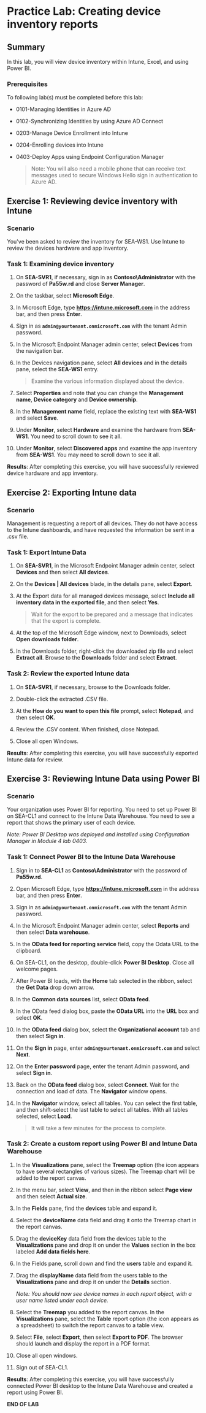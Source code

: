 # Practice Lab: Creating device inventory reports

## Summary

In this lab, you will view device inventory within Intune, Excel, and using Power BI.

### Prerequisites

To following lab(s) must be completed before this lab:

- 0101-Managing Identities in Azure AD

- 0102-Synchronizing Identities by using Azure AD Connect

- 0203-Manage Device Enrollment into Intune

- 0204-Enrolling devices into Intune

- 0403-Deploy Apps using Endpoint Configuration Manager

  > Note: You will also need a mobile phone that can receive text messages used to secure Windows Hello sign in authentication to Azure AD.

## Exercise 1: Reviewing device inventory with Intune 

### Scenario

You've been asked to review the inventory for SEA-WS1. Use Intune to review the devices hardware and app inventory.

### Task 1: Examining device inventory

1. On **SEA-SVR1**, if necessary, sign in as **Contoso\\Administrator** with the password of **Pa55w.rd** and close **Server Manager**.

2. On the taskbar, select **Microsoft Edge**.

3. In Microsoft Edge, type **https://intune.microsoft.com** in the address bar, and then press **Enter**. 

4. Sign in as **`admin@yourtenant.onmicrosoft.com`** with the tenant Admin password.

5. In the Microsoft Endpoint Manager admin center, select **Devices** from the navigation bar.

6. In the Devices navigation pane, select **All devices** and in the details pane, select the **SEA-WS1** entry. 

   > Examine the various information displayed about the device.

7. Select **Properties** and note that you can change the **Management name**, **Device category** and **Device ownership**.

8. In the **Management name** field, replace the existing text with **SEA-WS1** and select **Save**.

9. Under **Monitor**, select **Hardware** and examine the hardware from **SEA-WS1**. You need to scroll down to see it all.

10. Under **Monitor**, select **Discovered apps** and examine the app inventory from **SEA-WS1**. You may need to scroll down to see it all.

**Results**: After completing this exercise, you will have successfully reviewed device hardware and app inventory.

## Exercise 2: Exporting Intune data

### Scenario

Management is requesting a report of all devices. They do not have access to the Intune dashboards, and have requested the information be sent in a .csv file.

### Task 1: Export Intune Data

1. On **SEA-SVR1**, in the Microsoft Endpoint Manager admin center, select **Devices** and then select **All devices**.

2. On the **Devices | All devices** blade, in the details pane, select **Export**.

3. At the Export data for all managed devices message, select **Include all inventory data in the exported file**, and then select **Yes**.

   > Wait for the export to be prepared and a message that indicates that the export is complete.

4. At the top of the Microsoft Edge window, next to Downloads, select **Open downloads folder**.

5. In the Downloads folder, right-click the downloaded zip file and select **Extract all**. Browse to the **Downloads** folder and select **Extract**.

### Task 2: Review the exported Intune data

1. On **SEA-SVR1**, if necessary, browse to the Downloads folder.

2. Double-click the extracted .CSV file.

3. At the **How do you want to open this file** prompt, select **Notepad**, and then select **OK**.

4. Review the .CSV content. When finished, close Notepad.

5. Close all open Windows.

**Results**: After completing this exercise, you will have successfully exported Intune data for review.

## Exercise 3: Reviewing Intune Data using Power BI 

### Scenario

Your organization uses Power BI for reporting. You need to set up Power BI on SEA-CL1 and connect to the Intune Data Warehouse. You need to see a report that shows the primary user of each device. 

*Note: Power BI Desktop was deployed and installed using Configuration Manager in Module 4 lab 0403.*

### Task 1: Connect Power BI to the Intune Data Warehouse

1. Sign in to **SEA-CL1** as **Contoso\Administrator** with the password of **Pa55w.rd**.

2. Open Microsoft Edge, type **https://intune.microsoft.com** in the address bar, and then press **Enter**. 

3. Sign in as **`admin@yourtenant.onmicrosoft.com`** with the tenant Admin password.

4. In the Microsoft Endpoint Manager admin center, select **Reports** and then select **Data warehouse**.

5. In the **OData feed for reporting service** field, copy the Odata URL to the clipboard.

6. On SEA-CL1, on the desktop, double-click **Power BI Desktop**. Close all welcome pages.

7. After Power BI loads, with the **Home** tab selected in the ribbon, select the **Get Data** drop down arrow.

8. In the **Common data sources** list, select **OData feed**.

9. In the OData feed dialog box, paste the **OData URL** into the **URL** box and select **OK**.

10. In the **OData feed** dialog box, select the **Organizational account** tab and then select **Sign in**.

11. On the **Sign in** page, enter **`admin@yourtenant.onmicrosoft.com`** and select **Next**.

12. On the **Enter password** page, enter the tenant Admin password, and select **Sign in**.

13. Back on the **OData feed** dialog box, select **Connect**. Wait for the connection and load of data. The **Navigator** window opens.

14. In the **Navigator** window, select all tables. You can select the first table, and then shift-select the last table to select all tables. With all tables selected, select **Load**. 

    > It will take a few minutes for the process to complete.

### Task 2: Create a custom report using Power BI and Intune Data Warehouse

1. In the **Visualizations** pane, select the **Treemap** option (the icon appears to have several rectangles of various sizes). The Treemap chart will be added to the report canvas.

2. In the menu bar, select **View**, and then in the ribbon select **Page view** and then select **Actual size**.

3. In the **Fields** pane, find the **devices** table and expand it. 

4. Select the **deviceName** data field and drag it onto the Treemap chart in the report canvas.

5. Drag the **deviceKey** data field from the devices table to the **Visualizations** pane and drop it on under the **Values** section in the box labeled **Add data fields here**.

6. In the Fields pane, scroll down and find the **users** table and expand it. 

7. Drag the **displayName** data field from the users table to the **Visualizations** pane and drop it on under the **Details** section.

   _Note: You should now see device names in each report object, with a user name listed under each device._

8. Select the **Treemap** you added to the report canvas. In the **Visualizations** pane, select the **Table** report option (the icon appears as a spreadsheet) to switch the report canvas to a table view.

9. Select **File**, select **Export**, then select **Export to PDF**. The browser should launch and display the report in a PDF format. 

10. Close all open windows.

11. Sign out of SEA-CL1.

**Results**: After completing this exercise, you will have successfully connected Power BI desktop to the Intune Data Warehouse and created a report using Power BI.


**END OF LAB**
